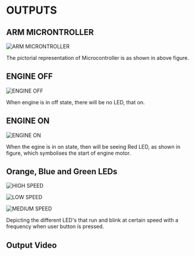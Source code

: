 # OUTPUTS
## ARM MICRONTROLLER
![ARM MICRONTROLLER](https://user-images.githubusercontent.com/94955036/168513704-ea16ca5e-e7d4-4259-b545-e5509c1b285b.png)

The pictorial representation of Microcontroller is as shown in above figure.
## ENGINE OFF
![ENGINE OFF](https://user-images.githubusercontent.com/94955036/168513730-195e6a27-c41a-49c4-bd40-b90f4466cc50.png)

When engine is in off state, there will be no LED, that on.
## ENGINE ON
![ENGINE ON](https://user-images.githubusercontent.com/94955036/168513732-b163d685-b175-40f1-8f7b-ab8298f264c3.png)

When the egine is in on state, then will be seeing Red LED, as shown in figure, which symbolises the start of engine motor.
## Orange, Blue and Green LEDs
![HIGH SPEED](https://user-images.githubusercontent.com/94955036/168513737-d3e9d3eb-146e-4286-8e5b-4c5c9a290bcb.png)

![LOW SPEED](https://user-images.githubusercontent.com/94955036/168513741-bfad35e2-8606-46b2-96d9-af06924fa847.png)

![MEDIUM SPEED](https://user-images.githubusercontent.com/94955036/168513749-bec8cd04-e599-4d42-9eb7-6dba5e127686.png)

Depicting the different LED's that run and blink at certain speed with a frequency when user button is pressed.
## Output Video
